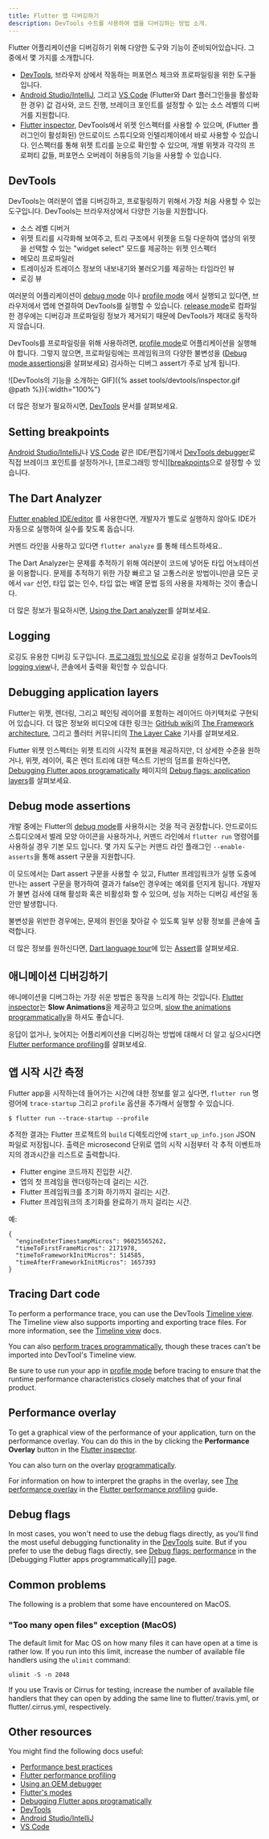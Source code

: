 ```yaml
---
title: Flutter 앱 디버깅하기
description: DevTools 수트를 사용하여 앱을 디버깅하는 방법 소개.
---
```


Flutter 어플리케이션을 디버깅하기 위해 다양한 도구와 기능이 준비되어있습니다. 그 중에서 몇 가지를 소개합니다.

* [DevTools][], 브라우저 상에서 작동하는 퍼포먼스 체크와 프로파일링을 위한 도구들입니다.
* [Android Studio/IntelliJ][], 그리고 [VS Code][]
  (Flutter와 Dart 플러그인들을 활성화한 경우)
  값 검사와, 코드 진행,
  브레이크 포인트를 설정할 수 있는
  소스 레벨의 디버거를 지원합니다.
* [Flutter inspector][], DevTools에서 위젯 인스펙터를 사용할 수 있으며,
  (Flutter 플러그인이 활성화된) 안드로이드 스튜디오와 인텔리제이에서
  바로 사용할 수 있습니다.
  인스펙터를 통해 위젯 트리를 눈으로 확인할 수 있으며,
  개별 위젯과 각각의 프로퍼티 값들,
  퍼포먼스 오버레이 허용등의
  기능을 사용할 수 있습니다.

## DevTools

DevTools는 여러분이 앱을 디버깅하고,
프로필링하기 위해서 가장 처음 사용할 수 있는 도구입니다.
DevTools는 브라우저상에서 다양한 기능을 지원합니다.

* 소스 레벨 디버거
* 위젯 트리를 시각화해 보여주고,
  트리 구조에서 위젯을 드릴 다운하여
  앱상의 위젯을 선택할 수 있는 "widget select" 모드를
  제공하는 위젯 인스펙터
* 메모리 프로파일러
* 트레이싱과 트레이스 정보의 내보내기와 불러오기를
  제공하는 타임라인 뷰
* 로깅 뷰

여러분의 어플리케이션이 [debug mode][] 이나 [profile mode][]
에서 실행되고 있다면, 브라우저에서 앱에 연결하여
DevTools를 실행할 수 있습니다.
[release mode][]로 컴파일한 경우에는
디버깅과 프로파일링 정보가 제거되기 때문에
DevTools가 제대로 동작하지 않습니다.

DevTools를 프로파일링을 위해 사용하려면,
[profile mode][]로 어플리케이션을 실행해야 합니다. 그렇지 않으면,
프로파일링에는 프레임워크의 다양한 불변성을
([Debug mode assertions](#debug-mode-assertions)j을 살펴보세요)
검사하는 디버그 assert가 주로 남게 됩니다.

![DevTools의 기능을 소개하는 GIF]({% asset tools/devtools/inspector.gif @path %}){:width="100%"}

더 많은 정보가 필요하시면,
[DevTools][] 문서를 살펴보세요.

## Setting breakpoints

[Android Studio/IntelliJ][]나 [VS Code][] 같은
IDE/편집기에서 [DevTools debugger][]로
직접 브레이크 포인트를 설정하거나,
[프로그래밍 방식][[breakpoints]으로 설정할 수 있습니다.

## The Dart Analyzer

[Flutter enabled IDE/editor](/docs/get-started/editor/) 를 사용한다면, 
개발자가 별도로 실행하지 않아도 IDE가 자동으로 실행하여 실수를 찾도록 돕습니다.

커멘드 라인을 사용하고 있다면 
`flutter analyze` 를 통해 테스트하세요.. 

The Dart Analyzer는 문제를 추적하기 위해 여러분이 코드에 넣어둔 타입 어노테이션을 
이용합니다. 문제를 추적하기 위한 가장 빠르고 덜 고통스러운 방법이니만큼 모든 곳에서
`var` 선언,  타입 없는 인수, 타입 없는 배열 문법 등의 사용을 자제하는 것이 좋습니다.

더 많은 정보가 필요하시면, [Using the Dart analyzer][]를 살펴보세요.

## Logging

로깅도 유용한 디버깅 도구입니다.
[프로그래밍 방식으로][logging] 로깅을 설정하고
DevTools의 [logging view][]나, 콘솔에서
출력을 확인할 수 있습니다.

## Debugging application layers

Flutter는 위젯, 렌더링, 그리고 페인팅 레이어를 포함하는 레이어드 아키텍처로
구현되어 있습니다. 더 많은 정보와 비디오에 대한 링크는 [GitHub wiki][]의
[The Framework architecture][], 그리고 플러터 커뮤니티의
[The Layer Cake][] 기사를 살펴보세요.

Flutter 위젯 인스펙터는
위젯 트리의 시각적 표현을 제공하지만,
더 상세한 수준을 원하거나, 위젯, 레이어,
혹은 렌더 트리에 대한 텍스트 기반의 덤프를 원하신다면,
[Debugging Flutter apps programatically][] 페이지의
[Debug flags: application layers][]를 살펴보세요.

## Debug mode assertions

개발 중에는 Flutter의 [debug mode][]를 사용하시는 것을
적극 권장합니다. 안드로이드 스튜디오에서 벌레 모양 아이콘을 사용하거나,
커맨드 라인에서 `flutter run` 명령어를 사용하실 경우 기본 모드 입니다.
몇 가지 도구는 커맨드 라인 플래그인 `--enable-asserts`을 통해 assert
구문을 지원합니다.

이 모드에서는 Dart assert 구문을 사용할 수 있고,
Flutter 프레임워크가 실행 도중에
만나는 assert 구문을 평가하여
결과가 false인 경우에는 예외를 던지게 됩니다.
개발자가 불변 검사에 대해
활성화 혹은 비활성화 할 수 있으며,
성능 저하는 디버깅 세션일 동안만 발생합니다.

불변성을 위반한 경우에는,
문제의 원인을 찾아갈 수 있도록
일부 상황 정보를 콘솔에 출력합니다.

더 많은 정보를 원하신다면, [Dart language tour][]에
있는 [Assert][]를 살펴보세요.

 ## 애니메이션 디버깅하기

애니메이션을 디버그하는 가장 쉬운 방법은 동작을 느리게 하는 것입니다.
[Flutter inspector][]는 **Slow Animations**을 제공하고 있으며,
[slow the animations programmatically][]을 하셔도 좋습니다.

응답이 없거나, 늦어지는 어플리케이션을 디버깅하는 방법에 대해서
더 알고 싶으시다면 [Flutter performance profiling][]를 살펴보세요.

## 앱 시작 시간 측정

Flutter app을 시작하는데 들어가는 시간에 대한 정보를 알고 싶다면,
`flutter run` 명령어에 `trace-startup`
그리고 `profile` 옵션을 추가해서 실행할 수 있습니다.

```
$ flutter run --trace-startup --profile
```

추적한 결과는 Flutter 프로젝트의 `build` 디렉토리안에
 `start_up_info.json` JSON 파일로 저장됩니다.
출력은 microsecond 단위로 앱의 시작 시점부터 각 추적 이벤트까지의
경과시간을 리스트로 출력합니다.

+ Flutter engine 코드까지 진입한 시간.
+ 앱의 첫 프레임을 렌더링하는데 걸리는 시간.
+ Flutter 프레임워크를 초기화 하기까지 걸리는 시간.
+ Flutter 프레임워크의 초기화를 완료하기 까지 걸리는 시간.

예:

```
{
  "engineEnterTimestampMicros": 96025565262,
  "timeToFirstFrameMicros": 2171978,
  "timeToFrameworkInitMicros": 514585,
  "timeAfterFrameworkInitMicros": 1657393
}
```

## Tracing Dart code

To perform a performance trace,
you can use the DevTools [Timeline view][].
The Timeline view also supports importing
and exporting trace files. For more
information, see the [Timeline view][] docs.

You can also
[perform traces programmatically][],
though these traces can't be imported
into DevTool's Timeline view.

Be sure to use run your app in [profile mode][]
before tracing to ensure that the runtime performance
characteristics closely matches that of your final product.

## Performance overlay

To get a graphical view of the performance of your application,
turn on the performance overlay. You can do this in the
by clicking the **Performance Overlay** button in the
[Flutter inspector][].

You can also turn on the overlay [programmatically][overlay].

For information on how to interpret the graphs in the overlay,
see [The performance overlay][] in
the [Flutter performance profiling][] guide.

## Debug flags

In most cases, you won't need to use the debug flags
directly, as you'll find the most useful debugging
functionality in the [DevTools][] suite. But if you
prefer to use the debug flags directly, see
[Debug flags: performance][] in the
[Debugging Flutter apps programmatically][] page.

## Common problems

The following is a problem that some have encountered on MacOS.

### "Too many open files" exception (MacOS)

The default limit for Mac OS on how many files it can have open at a
time is rather low.  If you run into this limit,
increase the number of available
file handlers using the `ulimit` command:

```
ulimit -S -n 2048
```

If you use Travis or Cirrus for testing, increase the number of
available file handlers that they can open by adding the same line to
flutter/.travis.yml, or flutter/.cirrus.yml, respectively.

## Other resources

You might find the following docs useful:

* [Performance best practices][]
* [Flutter performance profiling][]
* [Using an OEM debugger][]
* [Flutter's modes][]
* [Debugging Flutter apps programatically][]
* [DevTools][]
* [Android Studio/IntelliJ][]
* [VS Code][]


[Flutter enabled IDE/editor]: /docs/get-started/editor

[Debugging Flutter apps programatically]: /docs/testing/code-debugging
[perform traces programmatically]: /docs/testing/code-debugging#tracing-dart-code-performance
[Debug flags: application layers]: /docs/testing/code-debugging#debug-flags-application-layers
[Debug flags: performance]: /docs/testing/code-debugging#debug-flags-performance
[slow the animations programmatically]: /docs/testing/code-debugging#debugging-animations
[breakpoints]: /docs/testing/code-debugging#setting-breakpoints
[logging]: /docs/testing/code-debugging#logging
[Flutter's modes]: /docs/testing/build-modes
[Flutter performance profiling]: /docs/testing/ui-performance
[Performance best practices]: /docs/testing/best-practices
[Using an OEM debugger]: /docs/testing/oem-debuggers

[The Layer Cake]: https://medium.com/flutter-community/the-layer-cake-widgets-elements-renderobjects-7644c3142401

[GitHub wiki]: {{site.github}}/flutter/flutter/wiki/
[Using the Dart analyzer]: {{site.github}}/flutter/flutter/wiki/Using-the-Dart-analyzer
[The Framework architecture]: {{site.github}}/flutter/flutter/wiki/The-Framework-architecture

[Android Studio/IntelliJ]: /docs/development/tools/android-studio#run-app-with-breakpoints
[VS Code]: /docs/development/tools/vs-code#run-app-with-breakpoints
[DevTools]: /docs/development/tools/devtools
[Flutter inspector]: /docs/development/tools/devtools/inspector
[DevTools debugger]: /docs/development/tools/devtools/debugger
[logging view]: /docs/development/tools/devtools/logging
[Timeline view]: /docs/development/tools/devtools/timeline
[The performance overlay]: /docs/testing/ui-performance#the-performance-overlay
[Flutter performance profiling]: /docs/testing/ui-performance
[overlay]: /docs/testing/code-debugging#performance-overlay
[debug mode]: /docs/testing/build-modes#debug
[profile mode]: /docs/testing/build-modes#profile
[release mode]: /docs/testing/build-modes#release

[Assert]: {{site.dart-site}}/guides/language/language-tour#assert
[Dart language tour]: {{site.dart-site}}/guides/language/language-tour
